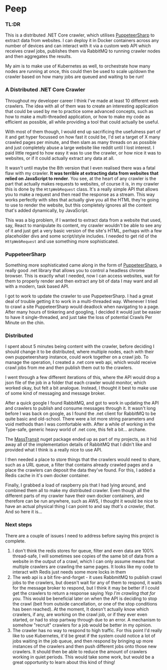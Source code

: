 # Peep

### TL:DR
This is a distributed .NET Core crawler, which utilises [PuppeteerSharp](https://github.com/hardkoded/puppeteer-sharp) to extract data from websites. I can deploy it in Docker containers across any number of devices and can interact with it via a custom web API which receives crawl jobs, publishes them via RabbitMQ to running crawler nodes and then aggregates the results.

My aim is to make use of Kubernetes as well, to orchestrate how many nodes are running at once, this could then be used to scale up/down the crawler based on how many jobs are queued and waiting to be run!

### A Distributed .NET Core Crawler

Throughout my developer career I think I've made at least 10 different web crawlers. The idea with all of them was to create an interesting application that could be used by me to practice some advanced concepts, such as how to make a multi-threaded application, or how to make my code as efficient as possible, all while providing a tool that could actually be useful.

With most of them though, I would end up sacrificing the usefulness part of it and get hyper focussed on how fast it could be, I'd set a target of X many crawled pages per minute, and then slam as many threads on as possible and just completely abuse a large website like reddit until I lost interest. I paid little regard to how easy it was to use the crawler, or how nice it was to websites, or if it could actually extract any data at all.

It wasn't until maybe the 8th version that I even realised there was a fatal flaw with my crawler. **It was terrible at extracting data from websites that relied on JavaScript to render**. You see, at the heart of any crawler is the part that actually makes requests to websites, of course it is, in my crawler this is done by the `HttpWebRequest` class. It's a really simple API that allows you to make a request and then read the response as a stream. This way works perfectly with sites that actually give you all the HTML they're going to use to render the website, but this completely ignores all the content that's added dynamically, by JavaScript.

This was a big problem, if I wanted to extract data from a website that used, say, React to manipulate its content, my crawler wouldn't be able to see any of it and just get a very basic version of the site's HTML, perhaps with a few placeholder divs and some script/style includes. I needed to get rid of the `HttpWebRequest` and use something more sophisticated.

### PuppeteerSharp
Something more sophisticated came along in the form of [PuppeteerSharp](https://github.com/hardkoded/puppeteer-sharp), a really good .net library that allows you to control a headless chrome browser. This is exactly what I needed, now I can access websites, wait for them to properly render and then extract any bit of data I may want and all with a modern, task based API.

I got to work to update the crawler to use PuppeteerSharp. I had a great deal of trouble getting it to work in a multi-threaded way. Whenever I tried to crawl a site PuppeteerSharp would deadlock when navigating to a page. After many hours of tinkering and googling, I decided it would just be easier to have it single-threaded, and just take the loss of potential Crawls Per Minute on the chin.

### Distributed
I spent about 5 minutes being content with the crawler, before deciding I should change it to be distributed, where multiple nodes, each with their own puppeteersharp instance, could work together on a crawl job. To manage the operation, I created a .net core web api, which would receive crawl jobs from me and then publish them out to the crawlers. 

I went through a few different iterations of this, where the API would drop a json file of the job in a folder that each crawler would monitor, which worked okay, but felt a bit analogue. Instead, I thought it best to make use of some kind of messaging and message broker. 

After a quick google I found RabbitMQ, and got to work in updating the API and crawlers to publish and consume messages through it. It wasn't long before I was back on google, as I found the .net client for RabbitMQ to be quite basic and old-school. There were a lot more string parameters and void methods than I was comfortable with. After a while of working in the Type-safe, generic heavy world of .net core, this felt a bit... archane.

The [MassTransit](https://masstransit-project.com/) nuget package ended up as part of my projects, as it hid away all of the implementation details of RabbitMQ that I didn't like and provided what I think is a really nice to use API.

I then needed a place to store things that the crawlers would need to share, such as a URL queue, a filter that contains already crawled pages and a place the crawlers can deposit the data they've found. For this, I added a Redis cache in it's own docker container.

Finally, I grabbed a load of raspberry pis that I had lying around, and combined them all to make my distributed crawler. Even though all the different parts of my crawler have their own docker containers, and therefore can be run anywhere, such as AWS, I thought it would be nice to have an actual physical thing I can point to and say _that's a crawler, that_. And so here it is...

### Next steps
There are a couple of issues I need to address before saying this project is complete. 

1. I don't think the redis stores for queue, filter and even data are 100% thread-safe, I will sometimes see copies of the same bit of data from a website in the output of a crawl, which I can only assume means that multiple crawlers are crawling the same pages. It looks like my code to interact with Redis just needs some more locks in them
2. The web api is a bit fire-and-forget - it uses RabbmitMQ to publish crawl jobs to the crawlers, but doesn't wait for any of them to respond, it waits for the message broker to respond, but I think it may be better if I could get the crawlers to return a response saying _Yep I'm crawling that for you_. This would be beneficial later on when the API is deciding to stop the crawl (beit from outside cancellation, or one of the stop conditions has been reached). At the moment, It doesn't actually know which crawlers, if any, are working on the crawl job, or if they ever even started, or had to stop partway through due to an error. A mechanism to somehow "recruit" crawlers for a job would be better in my opinion.
3. The crawler has no way to respond to high traffic. For this point I'd really like to use Kubernetes, it'd be great if the system could notice a lot of jobs waiting in the job queue, and then respond by bringing up more instances of the crawlers and then push different jobs onto those new crawlers. It should then be able to reduce the amount of crawlers working in quiet periods. This would take some work, but would be a great opportunity to learn about this kind of thing!
